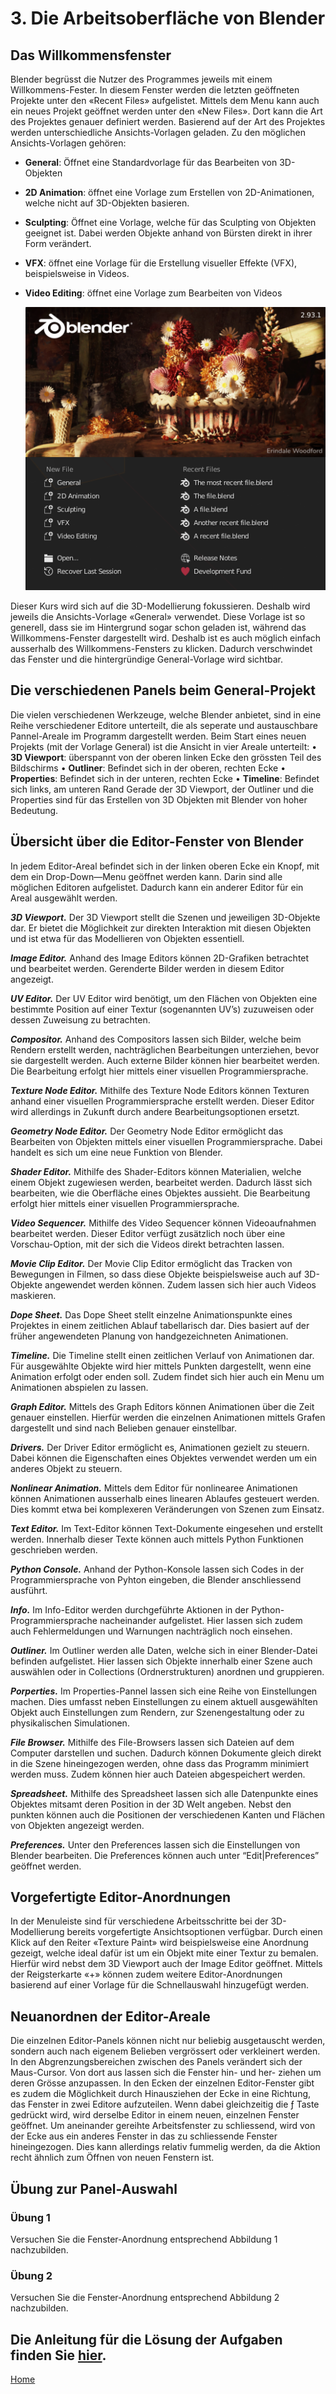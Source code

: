 # 3.	Die Arbeitsoberfläche von Blender
## Das Willkommensfenster
Blender begrüsst die Nutzer des Programmes jeweils mit einem Willkommens-Fester. In diesem Fenster werden die letzten geöffneten Projekte unter den «Recent Files» aufgelistet. Mittels dem Menu kann auch ein neues Projekt geöffnet werden unter den «New Files». Dort kann die Art des Projektes genauer definiert werden. Basierend auf der Art des Projektes werden unterschiedliche Ansichts-Vorlagen geladen.
Zu den möglichen Ansichts-Vorlagen gehören: 
* **General**: Öffnet eine Standardvorlage für das Bearbeiten von 3D-Objekten
* **2D Animation**: öffnet eine Vorlage zum Erstellen von 2D-Animationen, welche nicht auf 3D-Objekten basieren. 
* **Sculpting**: Öffnet eine Vorlage, welche für das Sculpting von Objekten geeignet ist. Dabei werden Objekte anhand von Bürsten direkt in ihrer Form verändert.  
* **VFX**: öffnet eine Vorlage für die Erstellung visueller Effekte (VFX), beispielsweise in Videos. 
* **Video Editing**: öffnet eine Vorlage zum Bearbeiten von Videos

    <img src="Images/Welcome_Screen.png">


Dieser Kurs wird sich auf die 3D-Modellierung fokussieren. Deshalb wird jeweils die Ansichts-Vorlage «General» verwendet. Diese Vorlage ist so generell, dass sie im Hintergrund sogar schon geladen ist, während das Willkommens-Fenster dargestellt wird. Deshalb ist es auch möglich einfach ausserhalb des Willkommens-Fensters zu klicken. Dadurch verschwindet das Fenster und die hintergründige General-Vorlage wird sichtbar. 

## Die verschiedenen Panels beim General-Projekt
Die vielen verschiedenen Werkzeuge, welche Blender anbietet, sind in eine Reihe verschiedener Editore unterteilt, die als seperate und austauschbare Pannel-Areale im Programm dargestellt werden. Beim Start eines neuen Projekts (mit der Vorlage General) ist die Ansicht in vier Areale unterteilt: 
•	**3D Viewport**: überspannt von der oberen linken Ecke den grössten Teil des Bildschirms
•	**Outliner**: Befindet sich in der oberen, rechten Ecke
•	**Properties**: Befindet sich in der unteren, rechten Ecke
•	**Timeline**: Befindet sich links, am unteren Rand
Gerade der 3D Viewport, der Outliner und die Properties sind für das Erstellen von 3D Objekten mit Blender von hoher Bedeutung. 

## Übersicht über die Editor-Fenster von Blender
In jedem Editor-Areal befindet sich in der linken oberen Ecke ein Knopf, mit dem ein Drop-Down—Menu geöffnet werden kann. Darin sind alle möglichen Editoren aufgelistet. Dadurch kann ein anderer Editor für ein Areal ausgewählt werden. 

**_3D Viewport._** Der 3D Viewport stellt die Szenen und jeweiligen 3D-Objekte dar. Er bietet die Möglichkeit zur direkten Interaktion mit diesen Objekten und ist etwa für das Modellieren von Objekten essentiell. 

**_Image Editor._** Anhand des Image Editors können 2D-Grafiken betrachtet und bearbeitet werden. Gerenderte Bilder werden in diesem Editor angezeigt. 

**_UV Editor._** Der UV Editor wird benötigt, um den Flächen von Objekten eine bestimmte Position auf einer Textur (sogenannten UV’s)  zuzuweisen oder dessen Zuweisung zu betrachten.

**_Compositor._** Anhand des Compositors lassen sich Bilder, welche beim Rendern erstellt werden, nachträglichen Bearbeitungen unterziehen, bevor sie dargestellt werden. Auch externe Bilder können hier bearbeitet werden. Die Bearbeitung erfolgt hier mittels einer visuellen Programmiersprache. 

**_Texture Node Editor._** Mithilfe des Texture Node Editors können Texturen anhand einer visuellen Programmiersprache erstellt werden. Dieser Editor wird allerdings in Zukunft durch andere Bearbeitungsoptionen ersetzt. 

**_Geometry Node Editor._** Der Geometry Node Editor ermöglicht das Bearbeiten von Objekten mittels einer visuellen Programmiersprache. Dabei handelt es sich um eine neue Funktion von Blender. 

**_Shader Editor._** Mithilfe des Shader-Editors können Materialien, welche einem Objekt zugewiesen werden, bearbeitet werden. Dadurch lässt sich bearbeiten, wie die Oberfläche eines Objektes aussieht. Die Bearbeitung erfolgt hier mittels einer visuellen Programmiersprache.

**_Video Sequencer._** Mithilfe des Video Sequencer können Videoaufnahmen bearbeitet werden. Dieser Editor verfügt zusätzlich noch über eine Vorschau-Option, mit der sich die Videos direkt betrachten lassen. 

**_Movie Clip Editor._** Der Movie Clip Editor ermöglicht das Tracken von Bewegungen in Filmen, so dass diese Objekte beispielsweise auch auf 3D-Objekte angewendet werden können. Zudem lassen sich hier auch Videos maskieren. 

**_Dope Sheet._** Das Dope Sheet stellt einzelne Animationspunkte eines Projektes in einem zeitlichen Ablauf tabellarisch dar. Dies basiert auf der früher angewendeten Planung von handgezeichneten Animationen. 

**_Timeline._** Die Timeline stellt einen zeitlichen Verlauf von Animationen dar. Für ausgewählte Objekte wird hier mittels Punkten dargestellt, wenn eine Animation erfolgt oder enden soll. Zudem findet sich hier auch ein Menu um Animationen abspielen zu lassen. 

**_Graph Editor._** Mittels des Graph Editors können Animationen über die Zeit genauer einstellen. Hierfür werden die einzelnen Animationen mittels Grafen dargestellt und sind nach Belieben genauer einstellbar. 

**_Drivers._** Der Driver Editor ermöglicht es, Animationen gezielt zu steuern. Dabei können die Eigenschaften eines Objektes verwendet werden um ein anderes Objekt zu steuern. 

**_Nonlinear Animation._** Mittels dem Editor für nonlinearee Animationen können Animationen ausserhalb eines linearen Ablaufes gesteuert werden. Dies kommt etwa bei komplexeren Veränderungen von Szenen zum Einsatz.  

**_Text Editor._** Im Text-Editor können Text-Dokumente eingesehen und erstellt werden. Innerhalb dieser Texte können auch mittels Python Funktionen geschrieben werden. 

**_Python Console._** Anhand der Python-Konsole lassen sich Codes in der Programmiersprache von Pyhton eingeben, die Blender anschliessend ausführt.

**_Info._** Im Info-Editor werden durchgeführte Aktionen in der Python-Programmiersprache nacheinander aufgelistet. Hier lassen sich zudem auch Fehlermeldungen und Warnungen nachträglich noch einsehen. 

**_Outliner._** Im Outliner werden alle Daten, welche sich in einer Blender-Datei befinden aufgelistet. Hier lassen sich Objekte innerhalb einer Szene auch auswählen oder in Collections (Ordnerstrukturen) anordnen und gruppieren.  

**_Porperties._** Im Properties-Pannel lassen sich eine Reihe von Einstellungen machen. Dies umfasst neben Einstellungen zu einem aktuell ausgewählten Objekt auch Einstellungen zum Rendern, zur Szenengestaltung oder zu physikalischen Simulationen. 

**_File Browser._** Mithilfe des File-Browsers lassen sich Dateien auf dem Computer darstellen und suchen. Dadurch können Dokumente gleich direkt in die Szene hineingezogen werden, ohne dass das Programm minimiert werden muss. Zudem können hier auch Dateien abgespeichert werden. 

**_Spreadsheet._** Mithilfe des Spreadsheet lassen sich alle Datenpunkte eines Objektes mitsamt deren Position in der 3D Welt angeben. Nebst den punkten können auch die Positionen der verschiedenen Kanten und Flächen von Objekten angezeigt werden. 

**_Preferences._** Unter den Preferences lassen sich die Einstellungen von Blender bearbeiten. Die Preferences können auch unter “Edit|Preferences” geöffnet werden. 

## Vorgefertigte Editor-Anordnungen
In der Menuleiste sind für verschiedene Arbeitsschritte bei der 3D-Modellierung bereits vorgefertigte Ansichtsoptionen verfügbar. Durch einen Klick auf den Reiter «Texture Paint» wird beispielsweise eine Anordnung gezeigt, welche ideal dafür ist um ein Objekt mite einer Textur zu bemalen. Hierfür wird nebst dem 3D Viewport auch der Image Editor geöffnet. Mittels der Reigsterkarte «+» können zudem weitere Editor-Anordnungen basierend auf einer Vorlage für die Schnellauswahl hinzugefügt werden. 

## Neuanordnen der Editor-Areale
Die einzelnen Editor-Panels können nicht nur beliebig ausgetauscht werden, sondern auch nach eigenem Belieben vergrössert oder verkleinert werden. In den Abgrenzungsbereichen zwischen des Panels verändert sich der Maus-Cursor. Von dort aus lassen sich die Fenster hin- und her- ziehen um deren Grösse anzupassen.
In den Ecken der einzelnen Editor-Fenster gibt es zudem die Möglichkeit durch Hinausziehen der Ecke in eine Richtung, das Fenster in zwei Editore aufzuteilen. Wenn dabei gleichzeitig die ƒ Taste gedrückt wird, wird derselbe Editor in einem neuen, einzelnen Fenster geöffnet. Um aneinander gereihte Arbeitsfenster zu schliessend, wird von der Ecke aus ein anderes Fenster in das zu schliessende Fenster hineingezogen. Dies kann allerdings relativ fummelig werden, da die Aktion recht ähnlich zum Öffnen von neuen Fenstern ist. 


## Übung zur Panel-Auswahl
### Übung 1
Versuchen Sie die Fenster-Anordnung entsprechend Abbildung 1 nachzubilden. 

### Übung 2
Versuchen Sie die Fenster-Anordnung entsprechend Abbildung 2 nachzubilden. 

##	Die Anleitung für die Lösung der Aufgaben finden Sie [hier](docs/Ex1_sol.md). 




[Home](index.md)

